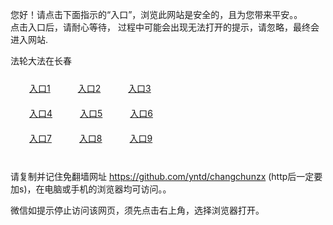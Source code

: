 您好！请点击下面指示的“入口”，浏览此网站是安全的，且为您带来平安。。 <br/>
点击入口后，请耐心等待， 过程中可能会出现无法打开的提示，请忽略，最终会进入网站. </br>

法轮大法在长春<br/>
<div style="padding:10px"><a style="margin:20px" target="_blank" href="https://dtcokyuewhzyy.cloudfront.net/2Qpsp?bghrp" id="ccLink1" rel="nofollow">入口1</a> <a target="_blank" style="margin:20px" href="https://d3a3ny8aw0fyrr.cloudfront.net/2Qpsp?lqpgzwrf" id="ccLink2" rel="nofollow">入口2</a> <a style="margin:20px" target="_blank" href="https://d3mjqnfn7ugrb1.cloudfront.net/2Qpsp?arflakic" id="ccLink3" rel="nofollow">入口3</a></div>

<div style="padding:10px" ><a style="margin:20px" target="_blank" href="https://dtcokyuewhzyy.cloudfront.net/2Qpsp?bghrp" id="ccLink4" rel="nofollow">入口4</a> <a style="margin:20px" href="https://d3a3ny8aw0fyrr.cloudfront.net/2Qpsp?lqpgzwrf" target="_blank" id="ccLink5" rel="nofollow">入口5</a> <a style="margin:20px" href="https://d3mjqnfn7ugrb1.cloudfront.net/2Qpsp?arflakic" target="_blank" id="ccLink6" rel="nofollow">入口6</a></div>

<div style="padding:10px"><a style="margin:20px" target="_blank" href="https://dtcokyuewhzyy.cloudfront.net/2Qpsp?bghrp" id="ccLink7" rel="nofollow">入口7</a> <a style="margin:20px" href="https://d3a3ny8aw0fyrr.cloudfront.net/2Qpsp?lqpgzwrf" target="_blank" id="ccLink8" rel="nofollow">入口8</a> <a style="margin:20px" target="_blank" href="https://d3mjqnfn7ugrb1.cloudfront.net/2Qpsp?arflakic" id="ccLink9" rel="nofollow">入口9</a></div>

<br/>



请复制并记住免翻墙网址 https://github.com/yntd/changchunzx (http后一定要加s)，在电脑或手机的浏览器均可访问。。<br/>

微信如提示停止访问该网页，须先点击右上角，选择浏览器打开。
